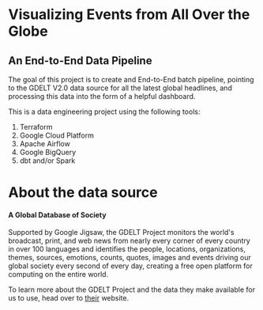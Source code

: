 # Visualizing Events from All Over the Globe
## An End-to-End Data Pipeline

The goal of this project is to create and End-to-End batch pipeline, pointing to the GDELT V2.0 data source for all the latest global headlines, and processing this data into the form of a helpful dashboard. 

This is a data engineering project using the following tools:
1. Terraform
2. Google Cloud Platform
2. Apache Airflow
4. Google BigQuery
5. dbt and/or Spark

# About the data source

#### A Global Database of Society
Supported by Google Jigsaw, the GDELT Project monitors the world's broadcast, print, and web news from nearly every corner of every country in over 100 languages and identifies the people, locations, organizations, themes, sources, emotions, counts, quotes, images and events driving our global society every second of every day, creating a free open platform for computing on the entire world.

To learn more about the GDELT Project and the data they make available for us to use, head over to [their](https://blog.gdeltproject.org/gdelt-2-0-our-global-world-in-realtime/) website.
